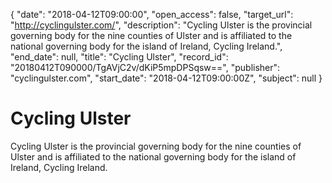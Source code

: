 {
  "date": "2018-04-12T09:00:00", 
  "open_access": false, 
  "target_url": "http://cyclingulster.com/", 
  "description": "Cycling Ulster is the provincial governing body for the nine counties of Ulster and is affiliated to the national governing body for the island of Ireland, Cycling Ireland.", 
  "end_date": null, 
  "title": "Cycling Ulster", 
  "record_id": "20180412T090000/TgAVjC2v/dKiP5mpDPSqsw==", 
  "publisher": "cyclingulster.com", 
  "start_date": "2018-04-12T09:00:00Z", 
  "subject": null
}

# Cycling Ulster

Cycling Ulster is the provincial governing body for the nine counties of Ulster and is affiliated to the national governing body for the island of Ireland, Cycling Ireland.